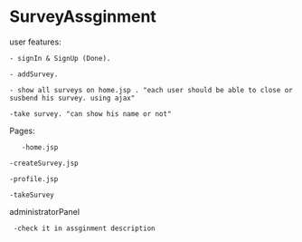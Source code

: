# SurveyAssginment


user features:
	
	- signIn & SignUp (Done).
	
	- addSurvey.
	
	- show all surveys on home.jsp . "each user should be able to close or susbend his survey. using ajax"
		
	-take survey. "can show his name or not"

Pages:
       
       -home.jsp
	
	-createSurvey.jsp
	
	-profile.jsp
	
	-takeSurvey

administratorPanel
     
     -check it in assginment description	

